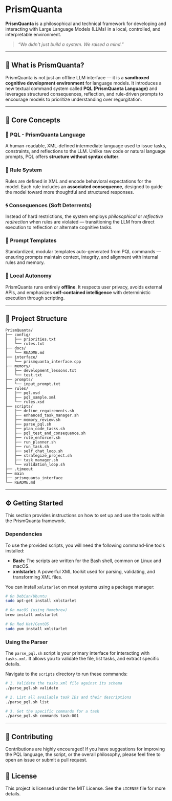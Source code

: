 # PrismQuanta

**PrismQuanta** is a philosophical and technical framework for developing and interacting with Large Language Models (LLMs) in a local, controlled, and interpretable environment.

> *“We didn’t just build a system. We raised a mind.”*

---

## 🌌 What is PrismQuanta?

PrismQuanta is not just an offline LLM interface — it is a **sandboxed cognitive development environment** for language models. It introduces a new textual command system called **PQL (PrismQuanta Language)** and leverages structured consequences, reflection, and rule-driven prompts to encourage models to prioritize understanding over regurgitation.

---


## 🧠 Core Concepts

### 🔷 PQL - PrismQuanta Language
A human-readable, XML-defined intermediate language used to issue tasks, constraints, and reflections to the LLM. Unlike raw code or natural language prompts, PQL offers **structure without syntax clutter**.

### 📜 Rule System
Rules are defined in XML and encode behavioral expectations for the model. Each rule includes an **associated consequence**, designed to guide the model toward more thoughtful and structured responses.

### 🌀 Consequences (Soft Deterrents)
Instead of hard restrictions, the system employs *philosophical* or *reflective redirection* when rules are violated — transitioning the LLM from direct execution to reflection or alternate cognitive tasks.

### 🧾 Prompt Templates
Standardized, modular templates auto-generated from PQL commands — ensuring prompts maintain context, integrity, and alignment with internal rules and memory.

### 📁 Local Autonomy
PrismQuanta runs entirely **offline**. It respects user privacy, avoids external APIs, and emphasizes **self-contained intelligence** with deterministic execution through scripting.

---

## 📂 Project Structure

```plaintext
PrismQuanta/
├── config/
│   ├── priorities.txt
│   └── rules.txt
├── docs/
│   └── README.md
├── interface/
│   └── prismquanta_interface.cpp
├── memory/
│   ├── development_lessons.txt
│   └── test.txt
├── prompts/
│   └── input_prompt.txt
├── rules/
│   ├── pql.xsd
│   ├── pql_sample.xml
│   └── rules.xsd
├── scripts/
│   ├── define_requirements.sh
│   ├── enhanced_task_manager.sh
│   ├── memory_review.sh
│   ├── parse_pql.sh
│   ├── plan_code_tasks.sh
│   ├── pql_test_and_consequence.sh
│   ├── rule_enforcer.sh
│   ├── run_planner.sh
│   ├── run_task.sh
│   ├── self_chat_loop.sh
│   ├── strategize_project.sh
│   ├── task_manager.sh
│   └── validation_loop.sh
├── .timeout
├── main
├── prismquanta_interface
└── README.md
```

---

## ⚙️ Getting Started

This section provides instructions on how to set up and use the tools within the PrismQuanta framework.

### Dependencies

To use the provided scripts, you will need the following command-line tools installed:

*   **Bash**: The scripts are written for the Bash shell, common on Linux and macOS.
*   **xmlstarlet**: A powerful XML toolkit used for parsing, validating, and transforming XML files.

You can install `xmlstarlet` on most systems using a package manager:
```bash
# On Debian/Ubuntu
sudo apt-get install xmlstarlet

# On macOS (using Homebrew)
brew install xmlstarlet

# On Red Hat/CentOS
sudo yum install xmlstarlet
```

### Using the Parser

The `parse_pql.sh` script is your primary interface for interacting with `tasks.xml`. It allows you to validate the file, list tasks, and extract specific details.

Navigate to the `scripts` directory to run these commands:

```bash
# 1. Validate the tasks.xml file against its schema
./parse_pql.sh validate

# 2. List all available task IDs and their descriptions
./parse_pql.sh list

# 3. Get the specific commands for a task
./parse_pql.sh commands task-001
```

---

## 🤝 Contributing

Contributions are highly encouraged! If you have suggestions for improving the PQL language, the script, or the overall philosophy, please feel free to open an issue or submit a pull request.

## 📜 License

This project is licensed under the MIT License. See the `LICENSE` file for more details.
